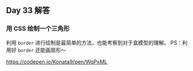 ## Day 33 解答

### 用 CSS 绘制一个三角形

利用 `border` 进行绘制是最简单的方法，也能考察到对于盒模型的理解。
PS：利用好 `border` 还能画扇形～

https://codepen.io/Konata9/pen/WqPxML
